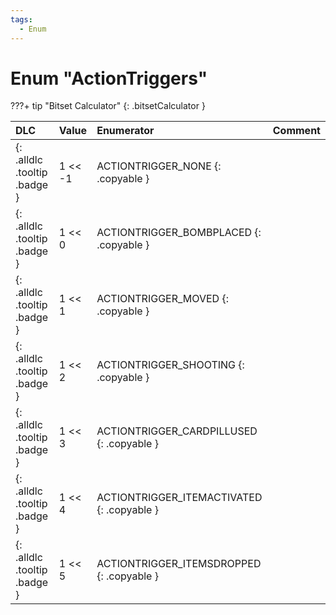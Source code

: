 ```yaml
---
tags:
  - Enum
---
```

# Enum "ActionTriggers"

???+ tip "Bitset Calculator"
    [](#){: .bitsetCalculator }

|DLC|Value|Enumerator|Comment|
|:--|:--|:--|:--|
|[ ](#){: .alldlc .tooltip .badge }|1 << -1|ACTIONTRIGGER_NONE {: .copyable } |  |
|[ ](#){: .alldlc .tooltip .badge }|1 << 0 |ACTIONTRIGGER_BOMBPLACED {: .copyable } |  |
|[ ](#){: .alldlc .tooltip .badge }|1 << 1 |ACTIONTRIGGER_MOVED {: .copyable } |  |
|[ ](#){: .alldlc .tooltip .badge }|1 << 2 |ACTIONTRIGGER_SHOOTING {: .copyable } |  |
|[ ](#){: .alldlc .tooltip .badge }|1 << 3 |ACTIONTRIGGER_CARDPILLUSED {: .copyable } |  |
|[ ](#){: .alldlc .tooltip .badge }|1 << 4 |ACTIONTRIGGER_ITEMACTIVATED {: .copyable } |  |
|[ ](#){: .alldlc .tooltip .badge }|1 << 5 |ACTIONTRIGGER_ITEMSDROPPED {: .copyable } |  |
